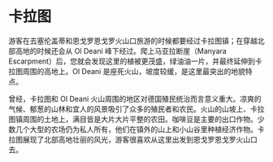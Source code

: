 # 卡拉图　

游客在去塞伦盖蒂和恩戈罗恩戈罗火山口旅游的时候都要经过卡拉图镇；在穿越北部高地的时候还会从 Ol Deani 峰下经过。爬上马亚拉断崖（Manyara Escarpment）后，您就会发现这里的植被更茂盛，绿油油一片，并最终延伸到卡拉图周围的高地上。Ol Deani 是座死火山，坡度较缓，是这里最突出的地貌特点。

曾经，卡拉图和 Ol Deani 火山周围的地区对德国殖民统治而言意义重大。凉爽的气候、郁葱的山林和宜人的风景吸引了众多的殖民者和农民。火山的山坡上、卡拉图镇周围的土地上，满目皆是大片大片平整的农田。咖啡豆是主要的出口作物。少数几个大型的农场仍为私人所有，他们在镇外的山上和小山谷里种植经济作物。卡拉图展现了北部高地壮丽的风光，游客很喜欢从这里出发到恩戈罗恩戈罗火山口去。
